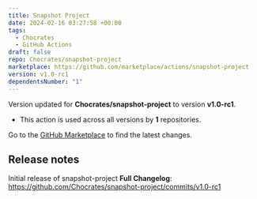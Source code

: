 ```yaml
---
title: Snapshot Project
date: 2024-02-16 03:27:58 +00:00
tags:
  - Chocrates
  - GitHub Actions
draft: false
repo: Chocrates/snapshot-project
marketplace: https://github.com/marketplace/actions/snapshot-project
version: v1.0-rc1
dependentsNumber: "1"
---
```



Version updated for **Chocrates/snapshot-project** to version **v1.0-rc1**.
- This action is used across all versions by **1** repositories.

Go to the [GitHub Marketplace](https://github.com/marketplace/actions/snapshot-project) to find the latest changes.

## Release notes

Initial release of snapshot-project
**Full Changelog**: https://github.com/Chocrates/snapshot-project/commits/v1.0-rc1
